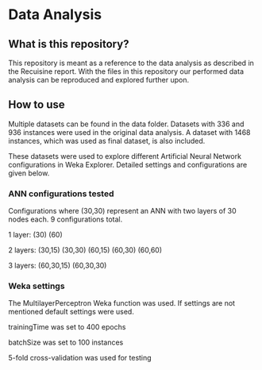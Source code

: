 # Data Analysis

## What is this repository?
This repository is meant as a reference to the data analysis as described in the Recuisine report. With the files in this repository our performed data analysis can be reproduced and explored further upon.

## How to use
Multiple datasets can be found in the data folder. Datasets with 336 and 936 instances were used in the original data analysis. A dataset with 1468 instances, which was used as final dataset, is also included.

These datasets were used to explore different Artificial Neural Network configurations in Weka Explorer. Detailed settings and configurations are given below.

### ANN configurations tested

Configurations where (30,30) represent an ANN with two layers of 30 nodes each. 9 configurations total.

1 layer: (30)   (60)

2 layers: (30,15)  (30,30)  (60,15)  (60,30)  (60,60)

3 layers: (60,30,15)  (60,30,30)

### Weka settings
The MultilayerPerceptron Weka function was used. If settings are not mentioned default settings were used.

trainingTime was set to 400 epochs

batchSize was set to 100 instances

5-fold cross-validation was used for testing
